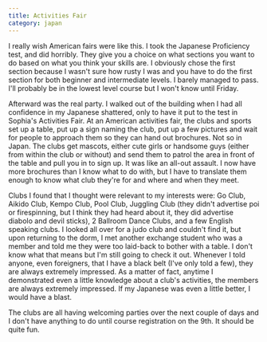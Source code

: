```yaml
---
title: Activities Fair
category: japan
---
```

I really wish American fairs were like this. I took the Japanese Proficiency test, and did horribly. They give you a choice on what sections you want to do based on what you think your skills are. I obviously chose the first section because I wasn't sure how rusty I was and you have to do the first section for both beginner and intermediate levels. I barely managed to pass. I'll probably be in the lowest level course but I won't know until Friday.

Afterward was the real party. I walked out of the building when I had all confidence in my Japanese shattered, only to have it put to the test in Sophia's Activities Fair. At an American activities fair, the clubs and sports set up a table, put up a sign naming the club, put up a few pictures and wait for people to approach them so they can hand out brochures. Not so in Japan. The clubs get mascots, either cute girls or handsome guys (either from within the club or without) and send them to patrol the area in front of the table and pull you in to sign up. It was like an all-out assault. I now have more brochures than I know what to do with, but I have to translate them enough to know what club they're for and where and when they meet.

Clubs I found that I thought were relevant to my interests were: Go Club, Aikido Club, Kempo Club, Pool Club, Juggling Club (they didn't advertise poi or firespinning, but I think they had heard about it, they did advertise diabolo and devil sticks), 2 Ballroom Dance Clubs, and a few English speaking clubs. I looked all over for a judo club and couldn't find it, but upon returning to the dorm, I met another exchange student who was a member and told me they were too laid-back to bother with a table. I don't know what that means but I'm still going to check it out. Whenever I told anyone, even foreigners, that I have a black belt (I've only told a few), they are always extremely impressed. As a matter of fact, anytime I demonstrated even a little knowledge about a club's activities, the members are always extremely impressed. If my Japanese was even a little better, I would have a blast.

The clubs are all having welcoming parties over the next couple of days and I don't have anything to do until course registration on the 9th. It should be quite fun.
